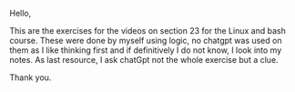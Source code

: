 Hello,

This are the exercises for the videos on section 23 for the Linux and bash course. These were 
done by myself using logic, no chatgpt was used on them as I like thinking first and if 
definitively I do not know, I look into my notes. As last resource, I ask chatGpt not the whole
exercise but a clue.

Thank you.

